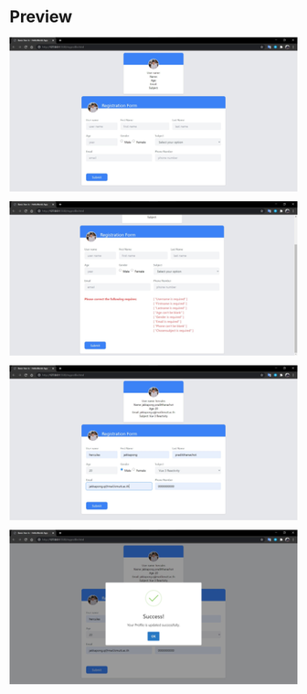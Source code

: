 # Preview

![alt text](/62130500014_groupwork_6/images/preview.jpg?raw=true)

![alt text](/62130500014_groupwork_6/images/preview2.jpg?raw=true)

![alt text](/62130500014_groupwork_6/images/preview3.jpg?raw=true)

![alt text](/62130500014_groupwork_6/images/preview4.jpg?raw=true)
